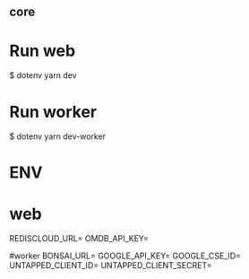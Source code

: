 ## core

# Run web

$ dotenv yarn dev

# Run worker

$ dotenv yarn dev-worker

# ENV

# web

REDISCLOUD_URL=
OMDB_API_KEY=

#worker
BONSAI_URL=
GOOGLE_API_KEY=
GOOGLE_CSE_ID=
UNTAPPED_CLIENT_ID=
UNTAPPED_CLIENT_SECRET=
